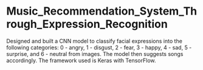 # Music_Recommendation_System_Through_Expression_Recognition
Designed and built a CNN model to classify facial expressions into the following categories: 0 - angry, 1 - disgust, 2 - fear, 3 - happy, 4 - sad, 5 - surprise, and 6 - neutral from images. The model then suggests songs accordingly. The framework used is Keras with TensorFlow.
